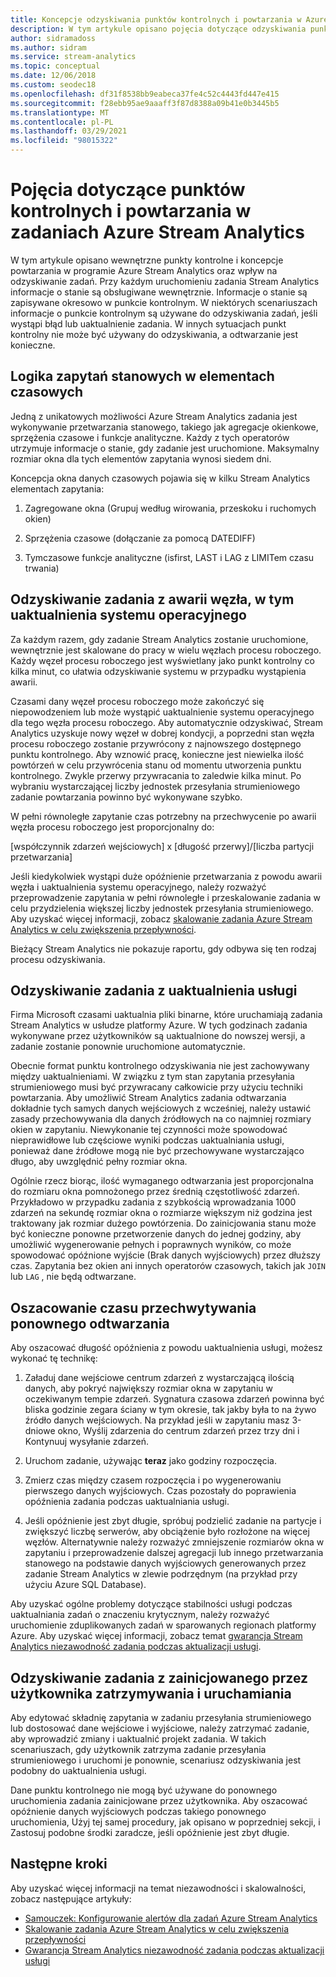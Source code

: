 ```yaml
---
title: Koncepcje odzyskiwania punktów kontrolnych i powtarzania w Azure Stream Analytics
description: W tym artykule opisano pojęcia dotyczące odzyskiwania punktów kontrolnych i powtarzania zadań w Azure Stream Analytics.
author: sidramadoss
ms.author: sidram
ms.service: stream-analytics
ms.topic: conceptual
ms.date: 12/06/2018
ms.custom: seodec18
ms.openlocfilehash: df31f8538bb9eabeca37fe4c52c4443fd447e415
ms.sourcegitcommit: f28ebb95ae9aaaff3f87d8388a09b41e0b3445b5
ms.translationtype: MT
ms.contentlocale: pl-PL
ms.lasthandoff: 03/29/2021
ms.locfileid: "98015322"
---
```

# <a name="checkpoint-and-replay-concepts-in-azure-stream-analytics-jobs"></a>Pojęcia dotyczące punktów kontrolnych i powtarzania w zadaniach Azure Stream Analytics
W tym artykule opisano wewnętrzne punkty kontrolne i koncepcje powtarzania w programie Azure Stream Analytics oraz wpływ na odzyskiwanie zadań. Przy każdym uruchomieniu zadania Stream Analytics informacje o stanie są obsługiwane wewnętrznie. Informacje o stanie są zapisywane okresowo w punkcie kontrolnym. W niektórych scenariuszach informacje o punkcie kontrolnym są używane do odzyskiwania zadań, jeśli wystąpi błąd lub uaktualnienie zadania. W innych sytuacjach punkt kontrolny nie może być używany do odzyskiwania, a odtwarzanie jest konieczne.

## <a name="stateful-query-logic-in-temporal-elements"></a>Logika zapytań stanowych w elementach czasowych
Jedną z unikatowych możliwości Azure Stream Analytics zadania jest wykonywanie przetwarzania stanowego, takiego jak agregacje okienkowe, sprzężenia czasowe i funkcje analityczne. Każdy z tych operatorów utrzymuje informacje o stanie, gdy zadanie jest uruchomione. Maksymalny rozmiar okna dla tych elementów zapytania wynosi siedem dni. 

Koncepcja okna danych czasowych pojawia się w kilku Stream Analytics elementach zapytania:
1. Zagregowane okna (Grupuj według wirowania, przeskoku i ruchomych okien)

2. Sprzężenia czasowe (dołączanie za pomocą DATEDIFF)

3. Tymczasowe funkcje analityczne (isfirst, LAST i LAG z LIMITem czasu trwania)


## <a name="job-recovery-from-node-failure-including-os-upgrade"></a>Odzyskiwanie zadania z awarii węzła, w tym uaktualnienia systemu operacyjnego
Za każdym razem, gdy zadanie Stream Analytics zostanie uruchomione, wewnętrznie jest skalowane do pracy w wielu węzłach procesu roboczego. Każdy węzeł procesu roboczego jest wyświetlany jako punkt kontrolny co kilka minut, co ułatwia odzyskiwanie systemu w przypadku wystąpienia awarii.

Czasami dany węzeł procesu roboczego może zakończyć się niepowodzeniem lub może wystąpić uaktualnienie systemu operacyjnego dla tego węzła procesu roboczego. Aby automatycznie odzyskiwać, Stream Analytics uzyskuje nowy węzeł w dobrej kondycji, a poprzedni stan węzła procesu roboczego zostanie przywrócony z najnowszego dostępnego punktu kontrolnego. Aby wznowić pracę, konieczne jest niewielka ilość powtórzeń w celu przywrócenia stanu od momentu utworzenia punktu kontrolnego. Zwykle przerwy przywracania to zaledwie kilka minut. Po wybraniu wystarczającej liczby jednostek przesyłania strumieniowego zadanie powtarzania powinno być wykonywane szybko. 

W pełni równoległe zapytanie czas potrzebny na przechwycenie po awarii węzła procesu roboczego jest proporcjonalny do:

[współczynnik zdarzeń wejściowych] x [długość przerwy]/[liczba partycji przetwarzania]

Jeśli kiedykolwiek wystąpi duże opóźnienie przetwarzania z powodu awarii węzła i uaktualnienia systemu operacyjnego, należy rozważyć przeprowadzenie zapytania w pełni równoległe i przeskalowanie zadania w celu przydzielenia większej liczby jednostek przesyłania strumieniowego. Aby uzyskać więcej informacji, zobacz [skalowanie zadania Azure Stream Analytics w celu zwiększenia przepływności](stream-analytics-scale-jobs.md).

Bieżący Stream Analytics nie pokazuje raportu, gdy odbywa się ten rodzaj procesu odzyskiwania.

## <a name="job-recovery-from-a-service-upgrade"></a>Odzyskiwanie zadania z uaktualnienia usługi 
Firma Microsoft czasami uaktualnia pliki binarne, które uruchamiają zadania Stream Analytics w usłudze platformy Azure. W tych godzinach zadania wykonywane przez użytkowników są uaktualnione do nowszej wersji, a zadanie zostanie ponownie uruchomione automatycznie. 

Obecnie format punktu kontrolnego odzyskiwania nie jest zachowywany między uaktualnieniami. W związku z tym stan zapytania przesyłania strumieniowego musi być przywracany całkowicie przy użyciu techniki powtarzania. Aby umożliwić Stream Analytics zadania odtwarzania dokładnie tych samych danych wejściowych z wcześniej, należy ustawić zasady przechowywania dla danych źródłowych na co najmniej rozmiary okien w zapytaniu. Niewykonanie tej czynności może spowodować nieprawidłowe lub częściowe wyniki podczas uaktualniania usługi, ponieważ dane źródłowe mogą nie być przechowywane wystarczająco długo, aby uwzględnić pełny rozmiar okna.

Ogólnie rzecz biorąc, ilość wymaganego odtwarzania jest proporcjonalna do rozmiaru okna pomnożonego przez średnią częstotliwość zdarzeń. Przykładowo w przypadku zadania z szybkością wprowadzania 1000 zdarzeń na sekundę rozmiar okna o rozmiarze większym niż godzina jest traktowany jak rozmiar dużego powtórzenia. Do zainicjowania stanu może być konieczne ponowne przetworzenie danych do jednej godziny, aby umożliwić wygenerowanie pełnych i poprawnych wyników, co może spowodować opóźnione wyjście (Brak danych wyjściowych) przez dłuższy czas. Zapytania bez okien ani innych operatorów czasowych, takich jak `JOIN` lub `LAG` , nie będą odtwarzane.

## <a name="estimate-replay-catch-up-time"></a>Oszacowanie czasu przechwytywania ponownego odtwarzania
Aby oszacować długość opóźnienia z powodu uaktualnienia usługi, możesz wykonać tę technikę:

1. Załaduj dane wejściowe centrum zdarzeń z wystarczającą ilością danych, aby pokryć największy rozmiar okna w zapytaniu w oczekiwanym tempie zdarzeń. Sygnatura czasowa zdarzeń powinna być bliska godzinie zegara ściany w tym okresie, tak jakby była to na żywo źródło danych wejściowych. Na przykład jeśli w zapytaniu masz 3-dniowe okno, Wyślij zdarzenia do centrum zdarzeń przez trzy dni i Kontynuuj wysyłanie zdarzeń. 

2. Uruchom zadanie, używając **teraz** jako godziny rozpoczęcia. 

3. Zmierz czas między czasem rozpoczęcia i po wygenerowaniu pierwszego danych wyjściowych. Czas pozostały do poprawienia opóźnienia zadania podczas uaktualniania usługi.

4. Jeśli opóźnienie jest zbyt długie, spróbuj podzielić zadanie na partycje i zwiększyć liczbę serwerów, aby obciążenie było rozłożone na więcej węzłów. Alternatywnie należy rozważyć zmniejszenie rozmiarów okna w zapytaniu i przeprowadzenie dalszej agregacji lub innego przetwarzania stanowego na podstawie danych wyjściowych generowanych przez zadanie Stream Analytics w zlewie podrzędnym (na przykład przy użyciu Azure SQL Database).

Aby uzyskać ogólne problemy dotyczące stabilności usługi podczas uaktualniania zadań o znaczeniu krytycznym, należy rozważyć uruchomienie zduplikowanych zadań w sparowanych regionach platformy Azure. Aby uzyskać więcej informacji, zobacz temat [gwarancja Stream Analytics niezawodność zadania podczas aktualizacji usługi](stream-analytics-job-reliability.md).

## <a name="job-recovery-from-a-user-initiated-stop-and-start"></a>Odzyskiwanie zadania z zainicjowanego przez użytkownika zatrzymywania i uruchamiania
Aby edytować składnię zapytania w zadaniu przesyłania strumieniowego lub dostosować dane wejściowe i wyjściowe, należy zatrzymać zadanie, aby wprowadzić zmiany i uaktualnić projekt zadania. W takich scenariuszach, gdy użytkownik zatrzyma zadanie przesyłania strumieniowego i uruchomi je ponownie, scenariusz odzyskiwania jest podobny do uaktualnienia usługi. 

Dane punktu kontrolnego nie mogą być używane do ponownego uruchomienia zadania zainicjowane przez użytkownika. Aby oszacować opóźnienie danych wyjściowych podczas takiego ponownego uruchomienia, Użyj tej samej procedury, jak opisano w poprzedniej sekcji, i Zastosuj podobne środki zaradcze, jeśli opóźnienie jest zbyt długie.

## <a name="next-steps"></a>Następne kroki
Aby uzyskać więcej informacji na temat niezawodności i skalowalności, zobacz następujące artykuły:
- [Samouczek: Konfigurowanie alertów dla zadań Azure Stream Analytics](stream-analytics-set-up-alerts.md)
- [Skalowanie zadania Azure Stream Analytics w celu zwiększenia przepływności](stream-analytics-scale-jobs.md)
- [Gwarancja Stream Analytics niezawodność zadania podczas aktualizacji usługi](stream-analytics-job-reliability.md)
